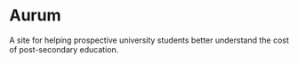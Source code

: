 # Aurum


A site for helping prospective university students better understand the cost of post-secondary education.
